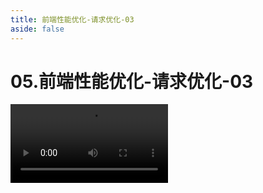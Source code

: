 ```yaml
---
title: 前端性能优化-请求优化-03
aside: false
---
```


# 05.前端性能优化-请求优化-03

<video autoplay src="http://qn.chinavanes.com/interview/performance/05.前端性能优化-请求优化-03.mp4" controls controlsList="nodownload" width="50%"/>

